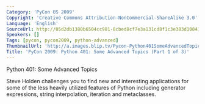 ```yaml
---
Category: 'PyCon US 2009'
Copyright: 'Creative Commons Attribution-NonCommercial-ShareAlike 3.0'
Language: 'English'
SourceUrl: http://05d2db1380b6504cc981-8cbed8cf7e3a131cd8f1c3e383d10041.r93.cf2.rackcdn.com/pycon-us-2009/158_pycon-2009-python-401-some-advanced-topics-part-1-of-3.mp4
Speakers: []
Tags: [pycon, pycon2009, python-advanced]
ThumbnailUrl: 'http://a.images.blip.tv/Pycon-Python401SomeAdvancedTopicsPart001455-299.jpg'
Title: 'PyCon 2009: Python 401: Some Advanced Topics (Part 1 of 3)'
---
```

Python 401: Some Advanced Topics

  
Steve Holden challenges you to find new and interesting applications for some
of the less heavily utilized features of Python including generator
expressions, string interpolation, iteration and metaclasses.
